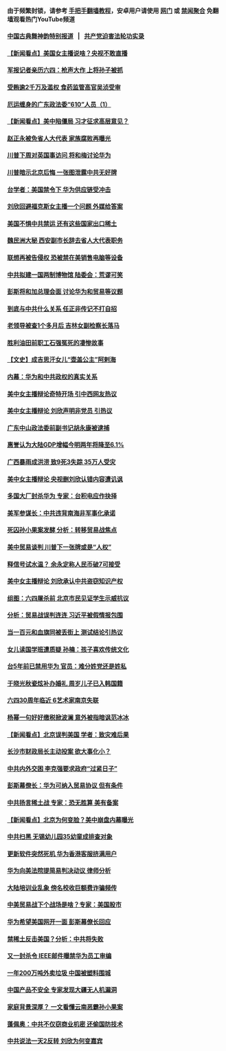 #### 由于频繁封锁，请参考 [手把手翻墙教程](https://github.com/gfw-breaker/guides/wiki/)，安卓用户请使用 [网门](https://github.com/gfw-breaker/bn-android/blob/master/ogate.md?t=05302135) 或 [禁闻聚合](https://github.com/gfw-breaker/bn-android) 免翻墙观看热门YouTube频道 

#### [中国古典舞神韵特别报道](https://github.com/gfw-breaker/mh-news/blob/master/shenyun.md?t=05302135) &nbsp;&nbsp;|&nbsp;&nbsp; [共产党迫害法轮功实录](https://github.com/gfw-breaker/mh-news/blob/master/README.md?t=05302135)  

#### [【新闻看点】美国女主播说啥？央视不敢直播](../pages/nsc413/n11290243.md?t=05302135) 

#### [军报记者亲历六四：枪声大作 上将孙子被抓](../pages/nsc413/n11290529.md?t=05302135) 

#### [受贿逾2千万及滥权 食药监管高官吴浈受审](../pages/nsc413/n11290326.md?t=05302135) 

#### [厄运缠身的广东政法委“610”人员（1）](../pages/nsc413/n11280992.md?t=05302135) 

#### [【新闻看点】美中陷僵局 习才征求高层意见？](../pages/nsc413/n11290516.md?t=05302135) 

#### [赵正永被免省人大代表 家族腐败再曝光](../pages/nsc413/n11290360.md?t=05302135) 

#### [川普下周对英国事访问 将和梅讨论华为](../pages/nsc413/n11290498.md?t=05302135) 

#### [川普暗示北京后悔 一张图泄露中共无好牌](../pages/nsc413/n11290475.md?t=05302135) 

#### [台学者：美国禁令下 华为供应链受冲击](../pages/nsc413/n11289893.md?t=05302135) 

#### [刘欣回避福克斯女主播一个问题 外媒给答案](../pages/nsc413/n11290348.md?t=05302135) 

#### [美国不惧中共禁运 还有这些国家出口稀土](../pages/nsc413/n11289954.md?t=05302135) 

#### [魏民洲大秘 西安副市长辞去省人大代表职务](../pages/nsc413/n11290193.md?t=05302135) 

#### [联想再被告侵权 恐被禁在美销售电脑等设备](../pages/nsc413/n11290148.md?t=05302135) 

#### [中共拟建一国两制博物馆 陆委会：荒谬可笑](../pages/nsc413/n11290016.md?t=05302135) 

#### [彭斯将和加总理会面 讨论华为和贸易等议题](../pages/nsc413/n11290094.md?t=05302135) 

#### [到底与中共什么关系 任正非传记不打自招](../pages/nsc413/n11290047.md?t=05302135) 

#### [老领导被查1个多月后 吉林女副检察长落马](../pages/nsc413/n11289822.md?t=05302135) 

#### [胜利油田前职工石强冤死的凄惨故事](../pages/nsc413/n11285549.md?t=05302135) 

#### [【文史】成吉思汗女儿“壶盖公主”阿剌海](../pages/nsc413/n11268630.md?t=05302135) 


#### [内幕：华为和中共政权的真实关系](../pages/nsc413/n11286302.md?t=05302135) 

#### [美中女主播辩论奇特开场 引中西网友热议](../pages/nsc413/n11289683.md?t=05302135) 

#### [美中女主播辩论 刘欣声明非党员 引热议](../pages/nsc413/n11289310.md?t=05302135) 

#### [广东中山政法委前副书记胡永康被逮捕](../pages/nsc413/n11289664.md?t=05302135) 

#### [惠誉认为大陆GDP增幅今明两年将降至6.1%](../pages/nsc413/n11288955.md?t=05302135) 

#### [广西暴雨成洪涝 致9死3失踪 35万人受灾](../pages/nsc413/n11289124.md?t=05302135) 

#### [美中女主播辩论 央视删刘欣认错内容遭讥讽](../pages/nsc413/n11288771.md?t=05302135) 

#### [多国大厂封杀华为 专家：台积电应作抉择](../pages/nsc413/n11287855.md?t=05302135) 

#### [美军参谋长：中共违背南海非军事化承诺](../pages/nsc413/n11289092.md?t=05302135) 

#### [死囚孙小果案发酵 分析：转移贸易战焦点](../pages/nsc413/n11288808.md?t=05302135) 

#### [美中贸易谈判 川普下一张牌或是“人权”](../pages/nsc413/n11288200.md?t=05302135) 

#### [释信号试水温？ 余永定称人民币破7可接受](../pages/nsc413/n11288474.md?t=05302135) 

#### [美中女主播辩论 刘欣承认中共盗窃知识产权](../pages/nsc413/n11288357.md?t=05302135) 

#### [组图：六四屠杀前 北京市民见证学生示威抗议](../pages/nsc413/n11288551.md?t=05302135) 

#### [分析：贸易战误判连连 习近平被假情报包围](../pages/nsc413/n11288488.md?t=05302135) 

#### [当一百元和血旗同被丢街上 测试结论引热议](../pages/nsc413/n11288294.md?t=05302135) 

#### [女儿读国学班遭质疑 孙楠：孩子喜欢传统文化](../pages/nsc413/n11288288.md?t=05302135) 

#### [台5年前已禁用华为 官员：难分姓党还是姓私](../pages/nsc413/n11288360.md?t=05302135) 

#### [于晓光秋瓷炫补办婚礼 周岁儿子已入韩国籍](../pages/nsc413/n11287853.md?t=05302135) 

#### [六四30周年临近 6艺术家南京失联](../pages/nsc413/n11288326.md?t=05302135) 

#### [杨幂一句好好缴税掀波澜 意外被指暗讽范冰冰](../pages/nsc413/n11288102.md?t=05302135) 

#### [【新闻看点】北京误判美国 学者：致灾难后果](../pages/nsc413/n11287978.md?t=05302135) 

#### [长沙市财政局长主动投案 欲大事化小？](../pages/nsc413/n11287769.md?t=05302135) 

#### [中共内外交困 李克强要求政府“过紧日子”](../pages/nsc413/n11288278.md?t=05302135) 

#### [彭斯幕僚长：华为可纳入贸易协议 但有条件](../pages/nsc413/n11288165.md?t=05302135) 

#### [中共扬言稀土战 专家：恐无胜算 美有备案](../pages/nsc413/n11288270.md?t=05302135) 

#### [【新闻看点】北京为何变脸？美中崩盘内幕曝光](../pages/nsc413/n11288015.md?t=05302135) 

#### [中共扫黑 无锡幼儿园35幼童成排查对象](../pages/nsc413/n11288118.md?t=05302135) 

#### [更新软件突然死机 华为香港客服挤满用户](../pages/nsc413/n11288106.md?t=05302135) 

#### [华为向美法院提简易判决动议 律师分析](../pages/nsc413/n11288199.md?t=05302135) 

#### [大陆培训业乱象 傍名校收巨额费诈骗频传](../pages/nsc413/n11287942.md?t=05302135) 

#### [中美贸易战下个战场是啥？专家：美国股市](../pages/nsc413/n11288030.md?t=05302135) 

#### [华为希望美国网开一面 彭斯幕僚长回应](../pages/nsc413/n11287910.md?t=05302135) 

#### [禁稀土反击美国？分析：中共将失败](../pages/nsc413/n11287431.md?t=05302135) 

#### [又一封杀令 IEEE邮件曝禁华为员工审编](../pages/nsc413/n11287871.md?t=05302135) 

#### [一年200万吨外卖垃圾 中国被塑料围城](../pages/nsc413/n11287881.md?t=05302135) 

#### [中国产品不安全 专家发现大疆无人机漏洞](../pages/nsc413/n11287583.md?t=05302135) 

#### [家庭背景深厚？ 一文看懂云南恶霸孙小果案](../pages/nsc413/n11286646.md?t=05302135) 

#### [蓬佩奥：中共不仅窃商业机密 还偷国防技术](../pages/nsc413/n11287800.md?t=05302135) 

#### [中共说法一天2反转 刘欣为何变嘉宾](../pages/nsc413/n11287795.md?t=05302135) 


